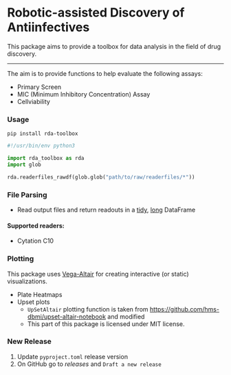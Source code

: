 # Robotic-assisted Discovery of Antiinfectives

This package aims to provide a toolbox for data analysis in the field of drug discovery.

---

The aim is to provide functions to help evaluate the following assays:
- Primary Screen
- MIC (Minimum Inhibitory Concentration) Assay
- Cellviability

### Usage
`pip install rda-toolbox`


```Python
#!/usr/bin/env python3

import rda_toolbox as rda
import glob

rda.readerfiles_rawdf(glob.glob("path/to/raw/readerfiles/*"))
```


### File Parsing
- Read output files and return readouts in a [tidy](https://r4ds.had.co.nz/tidy-data.html), [long](https://towardsdatascience.com/long-and-wide-formats-in-data-explained-e48d7c9a06cb) DataFrame

#### **Supported readers:**
- Cytation C10

### Plotting
This package uses [Vega-Altair](https://altair-viz.github.io/index.html) for creating interactive (or static) visualizations.

- Plate Heatmaps
- Upset plots
  - `UpSetAltair` plotting function is taken from https://github.com/hms-dbmi/upset-altair-notebook and modified
  - This part of this package is licensed under MIT license.
<!-- https://testdriven.io/blog/python-project-workflow/ -->


### New Release
1) Update `pyproject.toml` release version
2) On GitHub go to *releases* and `Draft a new release`
